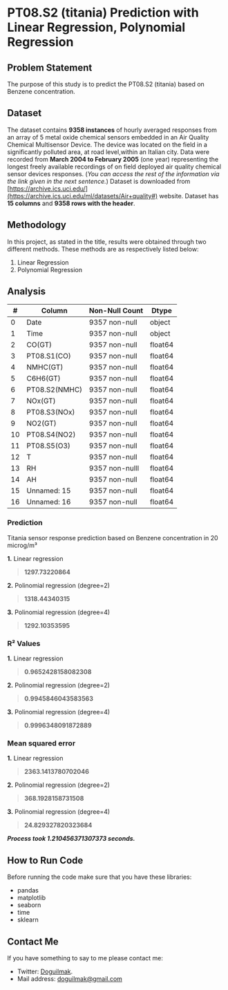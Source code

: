 
# PT08.S2 (titania) Prediction with Linear Regression, Polynomial Regression

## Problem Statement

The purpose of this study is to predict the PT08.S2 (titania) based on Benzene concentration.

## Dataset

The dataset contains **9358 instances** of hourly averaged responses from an array of 5 metal oxide chemical sensors embedded in an Air Quality Chemical Multisensor Device. The device was located on the field in a significantly polluted area, at road level,within an Italian city. Data were recorded from **March 2004 to February 2005** (one year) representing the longest freely available recordings of on field deployed air quality chemical sensor devices responses. (*You can access the rest of the information via the link given in the next sentence.*) Dataset is downloaded from [https://archive.ics.uci.edu/](https://archive.ics.uci.edu/ml/datasets/Air+quality#) website. Dataset has **15 columns** and **9358 rows with the header**.

## Methodology

In this project, as stated in the title, results were obtained through two different methods. These methods are as respectively listed below:

 1. Linear Regression
 2. Polynomial Regression

## Analysis

| # | Column | Non-Null Count | Dtype |
|--|--|--|--|
| 0 | Date | 9357 non-null | object
| 1 | Time | 9357 non-null | object
| 2 | CO(GT) | 9357 non-null | float64
| 3 | PT08.S1(CO) | 9357 non-null | float64
| 4 | NMHC(GT) | 9357 non-null | float64
| 5 | C6H6(GT) | 9357 non-null | float64
| 6 | PT08.S2(NMHC) | 9357 non-null | float64
| 7 | NOx(GT) | 9357 non-null | float64
| 8 | PT08.S3(NOx) | 9357 non-null | float64
| 9 | NO2(GT) | 9357 non-null | float64
| 10 | PT08.S4(NO2) | 9357 non-null | float64
| 11 | PT08.S5(O3) | 9357 non-null | float64
| 12 | T | 9357 non-null | float64
| 13 | RH | 9357 non-nulll | float64
| 14 | AH | 9357 non-null | float64
| 15 | Unnamed: 15 | 9357 non-null | float64
| 16 | Unnamed: 16 | 9357 non-null | float64

### Prediction
Titania sensor response prediction based on Benzene concentration in 20 microg/m³

 **1.** Linear regression
 
 > **1297.73220864**

 **2.** Polinomial regression (degree=2)
 
 > **1318.44340315**

 **3.** Polinomial regression (degree=4)
 
 > **1292.10353595**

### R² Values

 **1.** Linear regression
 
 > **0.9652428158082308**

 **2.** Polinomial regression (degree=2)
 
 > **0.9945846043583563**

 **3.** Polinomial regression (degree=4)
 
 > **0.9996348091872889**
 
### Mean squared error 

 **1.** Linear regression
 
 > **2363.1413780702046**

 **2.** Polinomial regression (degree=2)
 
 > **368.1928158731508**

 **3.** Polinomial regression (degree=4)
 
 > **24.829327820323684**

***Process took 1.210456371307373 seconds.***

## How to Run Code

Before running the code make sure that you have these libraries:

 - pandas 
 - matplotlib
 - seaborn
 - time
 - sklearn
    
## Contact Me

If you have something to say to me please contact me: 

 - Twitter: [Doguilmak](https://twitter.com/Doguilmak).  
 - Mail address: doguilmak@gmail.com
 
